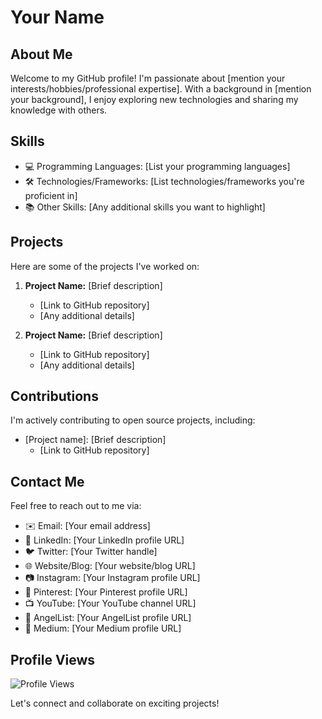 # Your Name

## About Me
Welcome to my GitHub profile! I'm passionate about [mention your interests/hobbies/professional expertise]. With a background in [mention your background], I enjoy exploring new technologies and sharing my knowledge with others.

## Skills
- 💻 Programming Languages: [List your programming languages]
- 🛠️ Technologies/Frameworks: [List technologies/frameworks you're proficient in]
- 📚 Other Skills: [Any additional skills you want to highlight]

## Projects
Here are some of the projects I've worked on:
1. **Project Name:** [Brief description]
   - [Link to GitHub repository]
   - [Any additional details]

2. **Project Name:** [Brief description]
   - [Link to GitHub repository]
   - [Any additional details]

## Contributions
I'm actively contributing to open source projects, including:
- [Project name]: [Brief description]
  - [Link to GitHub repository]

## Contact Me
Feel free to reach out to me via:
- ✉️ Email: [Your email address]
- 💼 LinkedIn: [Your LinkedIn profile URL]
- 🐦 Twitter: [Your Twitter handle]
- 🌐 Website/Blog: [Your website/blog URL]
- 📷 Instagram: [Your Instagram profile URL]
- 📌 Pinterest: [Your Pinterest profile URL]
- 📺 YouTube: [Your YouTube channel URL]
- 👔 AngelList: [Your AngelList profile URL]
- 📝 Medium: [Your Medium profile URL]

## Profile Views
![Profile Views](https://komarev.com/ghpvc/?username=kismuuu&color=brightgreen)

Let's connect and collaborate on exciting projects!
